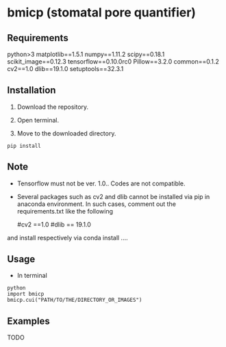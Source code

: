 # bmicp (stomatal pore quantifier)

## Requirements
python>3
matplotlib==1.5.1
numpy==1.11.2
scipy==0.18.1
scikit_image==0.12.3
tensorflow==0.10.0rc0
Pillow==3.2.0
common==0.1.2
cv2==1.0
dlib==19.1.0
setuptools==32.3.1

## Installation

1. Download the repository.

2. Open terminal.

3. Move to the downloaded directory.

~~~~
pip install
~~~~

## Note

- Tensorflow must not be ver. 1.0.. Codes are not compatible.

- Several packages such as cv2 and dlib cannot be installed via pip in anaconda environment. In such cases, comment out the requirements.txt like the following 

	#cv2 ==1.0
	#dlib == 19.1.0

and install respectively via conda install ....

## Usage

- In terminal

~~~~
python
import bmicp
bmicp.cui("PATH/TO/THE/DIRECTORY_OR_IMAGES")
~~~~

## Examples

TODO

